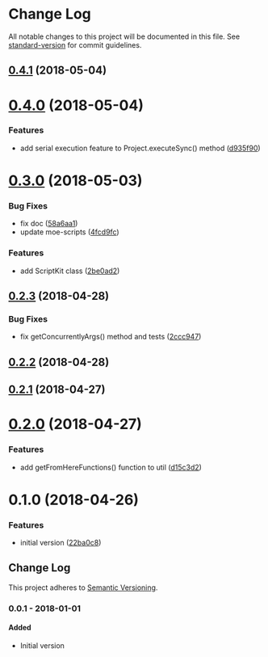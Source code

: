 # Change Log

All notable changes to this project will be documented in this file. See [standard-version](https://github.com/conventional-changelog/standard-version) for commit guidelines.

<a name="0.4.1"></a>

## [0.4.1](https://github.com/ozum/script-helper/compare/v0.4.0...v0.4.1) (2018-05-04)

<a name="0.4.0"></a>

# [0.4.0](https://github.com/ozum/script-helper/compare/v0.3.0...v0.4.0) (2018-05-04)

### Features

* add serial execution feature to Project.executeSync() method ([d935f90](https://github.com/ozum/script-helper/commit/d935f90))

<a name="0.3.0"></a>

# [0.3.0](https://github.com/ozum/script-helper/compare/v0.2.3...v0.3.0) (2018-05-03)

### Bug Fixes

* fix doc ([58a6aa1](https://github.com/ozum/script-helper/commit/58a6aa1))
* update moe-scripts ([4fcd9fc](https://github.com/ozum/script-helper/commit/4fcd9fc))

### Features

* add ScriptKit class ([2be0ad2](https://github.com/ozum/script-helper/commit/2be0ad2))

<a name="0.2.3"></a>

## [0.2.3](https://github.com/ozum/script-helper/compare/v0.2.2...v0.2.3) (2018-04-28)

### Bug Fixes

* fix getConcurrentlyArgs() method and tests ([2ccc947](https://github.com/ozum/script-helper/commit/2ccc947))

<a name="0.2.2"></a>

## [0.2.2](https://github.com/ozum/script-helper/compare/v0.2.1...v0.2.2) (2018-04-28)

<a name="0.2.1"></a>

## [0.2.1](https://github.com/ozum/script-helper/compare/v0.2.0...v0.2.1) (2018-04-27)

<a name="0.2.0"></a>

# [0.2.0](https://github.com/ozum/script-helper/compare/v0.1.0...v0.2.0) (2018-04-27)

### Features

* add getFromHereFunctions() function to util ([d15c3d2](https://github.com/ozum/script-helper/commit/d15c3d2))

<a name="0.1.0"></a>

# 0.1.0 (2018-04-26)

### Features

* initial version ([22ba0c8](https://github.com/ozum/script-helper/commit/22ba0c8))

<!-- Titles: Added, Changed, Deprecated, Removed, Fixed, Security -->

## Change Log

This project adheres to [Semantic Versioning](http://semver.org/).

### 0.0.1 - 2018-01-01

#### Added

* Initial version
